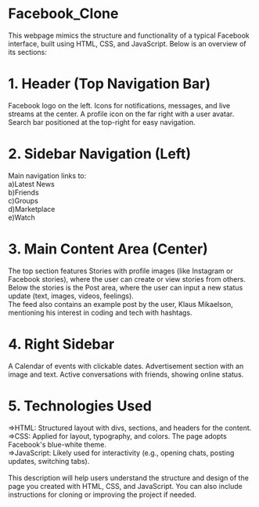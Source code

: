 # Facebook_Clone
This webpage mimics the structure and functionality of a typical Facebook interface, built using HTML, CSS, and JavaScript. Below is an overview of its sections:

# 1. Header (Top Navigation Bar)
Facebook logo on the left.
Icons for notifications, messages, and live streams at the center.
A profile icon on the far right with a user avatar.
Search bar positioned at the top-right for easy navigation.
# 2. Sidebar Navigation (Left)
Main navigation links to:<br />
a)Latest News<br />
b)Friends<br />
c)Groups<br />
d)Marketplace<br />
e)Watch<br />
# 3. Main Content Area (Center)
The top section features Stories with profile images (like Instagram or Facebook stories), where the user can create or view stories from others.<br />
Below the stories is the Post area, where the user can input a new status update (text, images, videos, feelings).<br />
The feed also contains an example post by the user, Klaus Mikaelson, mentioning his interest in coding and tech with hashtags.<br />
# 4. Right Sidebar
A Calendar of events with clickable dates.
Advertisement section with an image and text.
Active conversations with friends, showing online status.
# 5. Technologies Used
=>HTML: Structured layout with divs, sections, and headers for the content.<br />
=>CSS: Applied for layout, typography, and colors. The page adopts Facebook's blue-white theme.<br />
=>JavaScript: Likely used for interactivity (e.g., opening chats, posting updates, switching tabs).<br />
<br />
This description will help users understand the structure and design of the page you created with HTML, CSS, and JavaScript. You can also include instructions for cloning or improving the project if needed.
